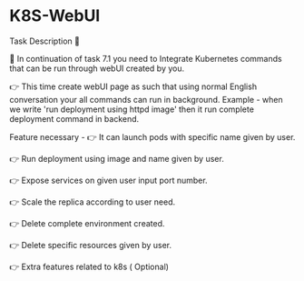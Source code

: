 # K8S-WebUI

Task Description 📄

📌 In continuation of task 7.1 you need to Integrate Kubernetes commands that can be run through webUI created by you. 

👉 This time create webUI page as such that using normal English conversation your all commands can run in background. 
Example - when we write 'run deployment using httpd image' then it run complete deployment command in backend. 

Feature necessary -
👉 It can launch pods with specific name given by user. 

👉 Run deployment using image and name given by user. 

👉 Expose services on given user input port number. 

👉 Scale the replica according to user need. 

👉 Delete complete environment created. 

👉 Delete specific resources given by user. 

👉 Extra features related to k8s ( Optional) 
